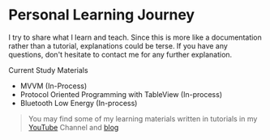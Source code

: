 # Personal Learning Journey
I try to share what I learn and teach. Since this is more like a documentation rather than a tutorial, explanations could be terse. If you have any questions, don't hesitate to contact me for any further explanation. 

Current Study Materials 
 * MVVM (In-Process)
 * Protocol Oriented Programming with TableView (In-process)
 * Bluetooth Low Energy (In-process)

> You may find some of my learning materials written in tutorials in my [YouTube](https://youtube.com/bobthedeveloper) Channel and [blog](https://medium.com/@bobleesj)

